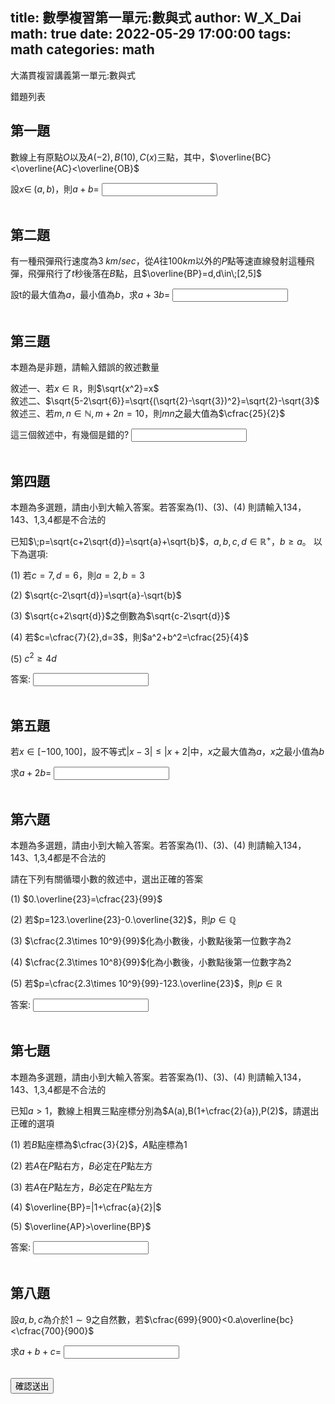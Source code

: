 title: 數學複習第一單元:數與式
author: W_X_Dai
math: true
date: 2022-05-29 17:00:00
tags: math
categories: math
---

大滿貫複習講義第一單元:數與式

錯題列表

<!--more-->

<HTML>
<script>
	function a(){
		var q=[12,130,3,45,101,1235,235,20],correct=[];
		var scre=0;
		for(var i=0;i<8;++i){
			
			var id="ans"+(i+1);
			var x=document.getElementById(id).value;
			
			if(x==q[i]){
				++scre;
				correct[i]=1;
			}
			else{
				correct[i]=0;
			}
			
		}
		
		var out="correct : "+scre+"/8\n";
		for(var i=0;i<8;++i){
			out+=(i+1)+" : ";
			if(correct[i])out+="correct";
			else out+="incorrect";
			out+="\n"
		}
		alert(out);
		var _confirm=confirm("是否顯示詳解?");
		
		if(_confirm){
			window.open("https://w-x-dai.github.io/2022/05/29/mathch1_ans/");
		}
		
		//document.write(out);
	}
</script>

## 第一題

數線上有原點$O$以及$A(-2),B(10),C(x)$三點，其中，$\overline{BC}<\overline{AC}<\overline{OB}$

設$x\in\;(a,b)$，則$a+b=$
<input type="text" input id="ans1" type=var><br><br>


## 第二題

有一種飛彈飛行速度為$3\;km/sec$，從$A$往$100km$以外的$P$點等速直線發射這種飛彈，飛彈飛行了$t$秒後落在$B$點，且$\overline{BP}=d,d\in\;[2,5]$

設t的最大值為$a$，最小值為$b$，求$a+3b=$
<input type="text" input id="ans2" type=var><br><br>

## 第三題

本題為是非題，請輸入錯誤的敘述數量

敘述一、若$x\in \mathbb{R}$，則$\sqrt{x^2}=x$<br>
敘述二、$\sqrt{5-2\sqrt{6}}=\sqrt{(\sqrt{2}-\sqrt{3})^2}=\sqrt{2}-\sqrt{3}$<br>
敘述三、若$m,n\in \mathbb{N},m+2n=10$，則$mn$之最大值為$\cfrac{25}{2}$

這三個敘述中，有幾個是錯的?
<input type="text" input id="ans3" type=var><br><br>

## 第四題

本題為多選題，請由小到大輸入答案。若答案為(1)、(3)、(4) 則請輸入134，143、1,3,4都是不合法的

已知$\;p=\sqrt{c+2\sqrt{d}}=\sqrt{a}+\sqrt{b}$，$a,b,c,d\in \mathbb{R}^+$，$b\ge a$。
以下為選項:

(1) 若$c=7,d=6$，則$a=2,b=3$

(2) $\sqrt{c-2\sqrt{d}}=\sqrt{a}-\sqrt{b}$

(3) $\sqrt{c+2\sqrt{d}}$之倒數為$\sqrt{c-2\sqrt{d}}$

(4) 若$c=\cfrac{7}{2},d=3$，則$a^2+b^2=\cfrac{25}{4}$

(5) $c^2\ge 4d$

答案:
<input type="text" input id="ans4" type=var><br><br>

## 第五題

若$x\in [-100,100]$，設不等式$|x-3|\le |x+2|$中，$x$之最大值為$a$，$x$之最小值為$b$

求$a+2b=$
<input type="text" input id="ans5" type=var><br><br>

## 第六題

本題為多選題，請由小到大輸入答案。若答案為(1)、(3)、(4) 則請輸入134，143、1,3,4都是不合法的

請在下列有關循環小數的敘述中，選出正確的答案

(1) $0.\overline{23}=\cfrac{23}{99}$

(2) 若$p=123.\overline{23}-0.\overline{32}$，則$p\in \mathbb{Q}$

(3) $\cfrac{2.3\times 10^9}{99}$化為小數後，小數點後第一位數字為$2$

(4) $\cfrac{2.3\times 10^8}{99}$化為小數後，小數點後第一位數字為$2$

(5) 若$p=\cfrac{2.3\times 10^9}{99}-123.\overline{23}$，則$p\in \mathbb{R}$

答案:
<input type="text" input id="ans6" type=var><br><br>

## 第七題

本題為多選題，請由小到大輸入答案。若答案為(1)、(3)、(4) 則請輸入134，143、1,3,4都是不合法的

已知$a>1$，數線上相異三點座標分別為$A(a),B(1+\cfrac{2}{a}),P(2)$，請選出正確的選項

(1) 若$B$點座標為$\cfrac{3}{2}$，$A$點座標為$1$

(2) 若$A$在$P$點右方，$B$必定在$P$點左方

(3) 若$A$在$P$點左方，$B$必定在$P$點左方

(4) $\overline{BP}=|1+\cfrac{a}{2}|$

(5) $\overline{AP}>\overline{BP}$


答案:
<input type="text" input id="ans7" type=var><br><br>

## 第八題

設$a,b,c$為介於$1\sim 9$之自然數，若$\cfrac{699}{900}<0.a\overline{bc}<\cfrac{700}{900}$

求$a+b+c=$
<input type="text" input id="ans8" type=var><br><br>

<button type="button" onclick="a()">確認送出</button>

</HTML>

